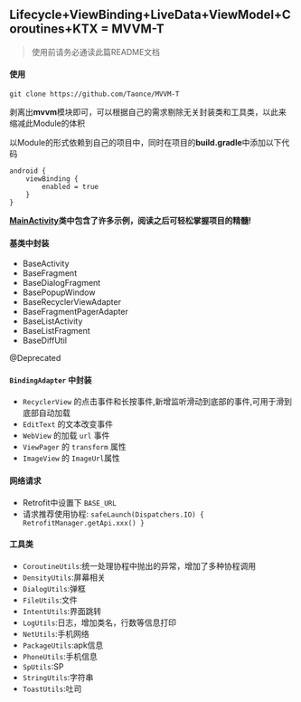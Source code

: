 ## Lifecycle+ViewBinding+LiveData+ViewModel+Coroutines+KTX = MVVM-T
> 使用前请务必通读此篇README文档

#### 使用

`git clone https://github.com/Taonce/MVVM-T`

剥离出**mvvm**模块即可，可以根据自己的需求剔除无关封装类和工具类，以此来缩减此Module的体积

以Module的形式依赖到自己的项目中，同时在项目的**build.gradle**中添加以下代码

```
android {
    viewBinding {
        enabled = true
    }
}
```

**[MainActivity](https://github.com/Taonce/MVVM-T/blob/master/app/src/main/java/com/taonce/mvvmt/MainActivity.kt)类中包含了许多示例，阅读之后可轻松掌握项目的精髓!**

#### 基类中封装
* BaseActivity
* BaseFragment
* BaseDialogFragment
* BasePopupWindow
* BaseRecyclerViewAdapter
* BaseFragmentPagerAdapter
* BaseListActivity
* BaseListFragment
* BaseDiffUtil

@Deprecated
#### `BindingAdapter` 中封装
* `RecyclerView` 的点击事件和长按事件,新增监听滑动到底部的事件,可用于滑到底部自动加载
* `EditText` 的文本改变事件
* `WebView` 的加载 `url` 事件
* `ViewPager` 的 `transform` 属性
* `ImageView` 的 `ImageUrl`属性

#### 网络请求
* Retrofit中设置下 `BASE_URL`
* 请求推荐使用协程: `safeLaunch(Dispatchers.IO) { RetrofitManager.getApi.xxx() }`

#### 工具类
* `CoroutineUtils`:统一处理协程中抛出的异常，增加了多种协程调用
* `DensityUtils`:屏幕相关
* `DialogUtils`:弹框
* `FileUtils`:文件
* `IntentUtils`:界面跳转
* `LogUtils`:日志，增加类名，行数等信息打印
* `NetUtils`:手机网络
* `PackageUtils`:apk信息
* `PhoneUtils`:手机信息
* `SpUtils`:SP
* `StringUtils`:字符串
* `ToastUtils`:吐司